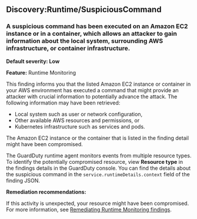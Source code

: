 Discovery:Runtime/SuspiciousCommand
-----------------------------------


### A suspicious command has been executed on an Amazon EC2 instance or in a container, which allows an attacker to gain information about the local system, surrounding AWS infrastructure, or container infrastructure.


**Default severity: Low**


**Feature:** Runtime Monitoring


This finding informs you that the listed Amazon EC2 instance or container in your AWS environment has executed a command that might provide an attacker with crucial information to potentially advance the attack. The following information may have been retrieved:


 * Local system such as user or network configuration,
* Other available AWS resources and permissions, or
* Kubernetes infrastructure such as services and pods.

The Amazon EC2 instance or the container that is listed in the finding detail might have been compromised.


The GuardDuty runtime agent monitors events from multiple resource types. To identify the potentially compromised resource, view **Resource type** in the findings details in the GuardDuty console. You can find the details about the suspicious command in the `service.runtimeDetails.context` field of the finding JSON.


**Remediation recommendations:**


If this activity is unexpected, your resource might have been compromised. For more information, see [Remediating Runtime Monitoring findings](https://docs.aws.amazon.com/guardduty/latest/ug/guardduty-remediate-runtime-monitoring.html).


